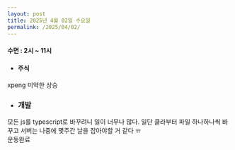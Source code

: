 ```yaml
---
layout: post
title: 2025년 4월 02일 수요일
permalink: /2025/04/02/
---
```

#### 수면 : 2시 ~ 11시<br/>
* #### 주식<br/>
xpeng 미약한 상승<br/>
* ### 개발<br/>
모든 js를 typescript로 바꾸려니 일이 너무나 많다. 일단 클라부터 파일 하나하나씩 바꾸고 서버는 나중에 몇주간 날을 잡아야할 거 같다 ㅠ<br/>
운동완료